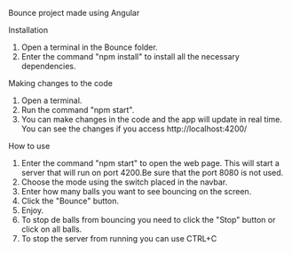 Bounce project made using Angular

Installation
1. Open a terminal in the Bounce folder.
2. Enter the command "npm install" to install all the necessary dependencies.

Making changes to the code
1. Open a terminal.
2. Run the command "npm start". 
3. You can make changes in the code and the app will update in real time. You can see the changes if you access
http://localhost:4200/

How to use
1. Enter the command "npm start" to open the web page. This will start a server that will run on port 4200.Be sure
that the port 8080 is not used. 
2. Choose the mode using the switch placed in the navbar.
2. Enter how many balls you want to see bouncing on the screen.
3. Click the "Bounce" button.
4. Enjoy.
5. To stop de balls from bouncing you need to click the "Stop" button or click on all balls.
6. To stop the server from running you can use CTRL+C
